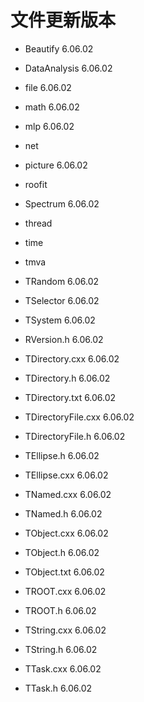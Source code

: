 <!-- version.md --- 
;; 
;; Description: 
;; Author: Hongyi Wu(吴鸿毅)
;; Email: wuhongyi@qq.com 
;; Created: 五 3月 18 14:13:10 2016 (+0800)
;; Last-Updated: 五 8月 12 16:42:08 2016 (+0800)
;;           By: Hongyi Wu(吴鸿毅)
;;     Update #: 9
;; URL: http://wuhongyi.github.io -->

# 文件更新版本

- Beautify 6.06.02
- DataAnalysis 6.06.02
- file 6.06.02
- math 6.06.02
- mlp 6.06.02
- net
- picture 6.06.02
- roofit
- Spectrum 6.06.02
- thread
- time
- tmva
- TRandom 6.06.02
- TSelector 6.06.02
- TSystem 6.06.02

- RVersion.h 6.06.02
- TDirectory.cxx 6.06.02
- TDirectory.h 6.06.02
- TDirectory.txt 6.06.02
- TDirectoryFile.cxx 6.06.02
- TDirectoryFile.h 6.06.02
- TEllipse.h 6.06.02
- TEllipse.cxx 6.06.02
- TNamed.cxx 6.06.02
- TNamed.h 6.06.02
- TObject.cxx 6.06.02
- TObject.h 6.06.02
- TObject.txt 6.06.02
- TROOT.cxx 6.06.02
- TROOT.h 6.06.02
- TString.cxx 6.06.02
- TString.h 6.06.02
- TTask.cxx 6.06.02
- TTask.h 6.06.02


<!-- version.md ends here -->

